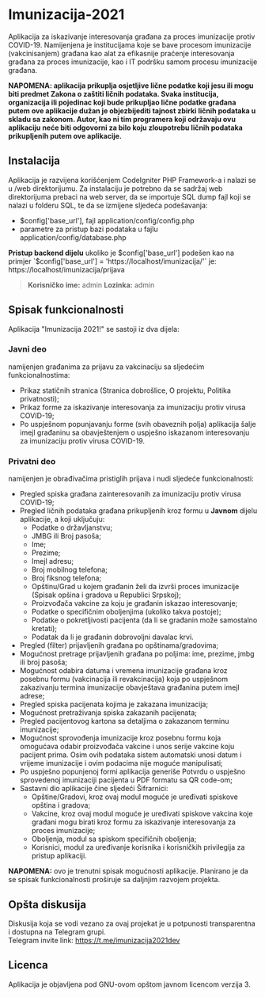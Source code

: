 # Imunizacija-2021
Aplikacija za iskazivanje interesovanja građana za proces imunizacije protiv COVID-19. Namijenjena je institucijama koje se bave procesom imunizacije (vakcinisanjem) građana kao alat za efikasnije praćenje interesovanja građana za proces imunizacije, kao i IT podršku samom procesu imunizacije građana.

**NAPOMENA: aplikacija prikuplja osjetljive lične podatke koji jesu ili mogu biti predmet Zakona o zaštiti ličnih podataka. Svaka institucija, organizacija ili pojedinac koji bude prikupljao lične podatke građana putem ove aplikacije dužan je objezbijediti tajnost zbirki ličnih podataka u skladu sa zakonom. Autor, kao ni tim programera koji održavaju ovu aplikaciju neće biti odgovorni za bilo koju zloupotrebu ličnih podataka prikupljenih putem ove aplikacije.**
## Instalacija
Aplikacija je razvijena korišćenjem CodeIgniter PHP Framework-a i nalazi se u /web direktorijumu. Za instalaciju je potrebno da se sadržaj web direktorijuma prebaci na web server, da se importuje SQL dump fajl koji se nalazi u folderu SQL, te da se izmijene sljedeća podešavanja:
* $config['base_url'], fajl application/config/config.php
* parametre za pristup bazi podataka u fajlu application/config/database.php

__Pristup backend dijelu__ ukoliko je $config['base_url'] podešen kao na primjer `$config['base_url'] = 'https://localhost/imunizacija/'` je: https://localhost/imunizacija/prijava
> __Korisničko ime:__ admin
> __Lozinka:__ admin
## Spisak funkcionalnosti
Aplikacija "Imunizacija 2021!" se sastoji iz dva dijela:

### Javni deo 
namijenjen građanima za prijavu za vakcinaciju sa sljedećim funkcionalnostima:
* Prikaz statičnih stranica (Stranica dobrošlice, O projektu, Politika privatnosti);
* Prikaz forme za iskazivanje interesovanja za imunizaciju protiv virusa COVID-19;
* Po uspješnom popunjavanju forme (svih obaveznih polja) aplikacija šalje imejl građaninu sa obavještenjem o uspješno iskazanom interesovanju za imunizaciju protiv virusa COVID-19.

### Privatni deo 
namijenjen je obrađivačima pristiglih prijava i nudi sljedeće funkcionalnosti:

* Pregled spiska građana zainteresovanih za imunizaciju protiv virusa COVID-19;
* Pregled ličnih podataka građana prikupljenih kroz formu u **Javnom** dijelu aplikacije, a koji uključuju:
    * Podatke o državljanstvu;
    * JMBG ili Broj pasoša;
    * Ime;
    * Prezime;
    * Imejl adresu;
    * Broj mobilnog telefona;
    * Broj fiksnog telefona;
    * Opštinu/Grad u kojem građanin želi da izvrši proces imunizacije (Spisak opšina i gradova u Republici Srpskoj);
    * Proizvođača vakcine za koju je građanin iskazao interesovanje;
    * Podatke o specifičnim oboljenjima (ukoliko takva postoje);
    * Podatke o pokretljivosti pacijenta (da li se građanin može samostalno kretati);
    * Podatak da li je građanin dobrovoljni davalac krvi.
* Pregled (filter) prijavljenih građana po opštinama/gradovima;
* Mogućnost pretrage prijavljenih građana po poljima: ime, prezime, jmbg ili broj pasoša;
* Mogućnost odabira datuma i vremena imunizacije građana kroz posebnu formu (vakcinacija ili revakcinacija) koja po uspješnom zakazivanju termina imunizacije obavještava građanina putem imejl adrese;
* Pregled spiska pacijenata kojima je zakazana imunizacija;
* Mogućnost pretraživanja spiska zakazanih pacijenata;
* Pregled pacijentovog kartona sa detaljima o zakazanom terminu imunizacije;
* Mogućnost sprovođenja imunizacije kroz posebnu formu koja omogućava odabir proizvođača vakcine i unos serije vakcine koju pacijent prima. Osim ovih podataka sistem automatski unosi datum i vrijeme imunizacije i ovim podacima nije moguće manipulisati;
* Po uspješno popunjenoj formi aplikacija generiše Potvrdu o uspješno sprovedenoj imunizaciji pacijenta u PDF formatu sa QR code-om;
* Sastavni dio aplikacije čine sljedeći Šifrarnici:
   * Opštine/Gradovi, kroz ovaj modul moguće je uređivati spiskove opština i gradova;
   * Vakcine, kroz ovaj modul moguće je uređivati spiskove vakcina koje građani mogu birati kroz formu za iskazivanje interesovanja za proces imunizacije;
   * Oboljenja, modul sa spiskom specifičnih oboljenja;
   * Korisnici, modul za uređivanje korisnika i korisničkih privilegija za pristup aplikaciji.

__NAPOMENA:__ ovo je trenutni spisak mogućnosti aplikacije. Planirano je da se spisak funkcionalnosti proširuje sa daljnjim razvojem projekta.

## Opšta diskusija
Diskusija koja se vodi vezano za ovaj projekat je u potpunosti transparentna i dostupna na Telegram grupi.  
 Telegram invite link: https://t.me/imunizacija2021dev

## Licenca
Aplikacija je objavljena pod GNU-ovom opštom javnom licencom verzija 3.
